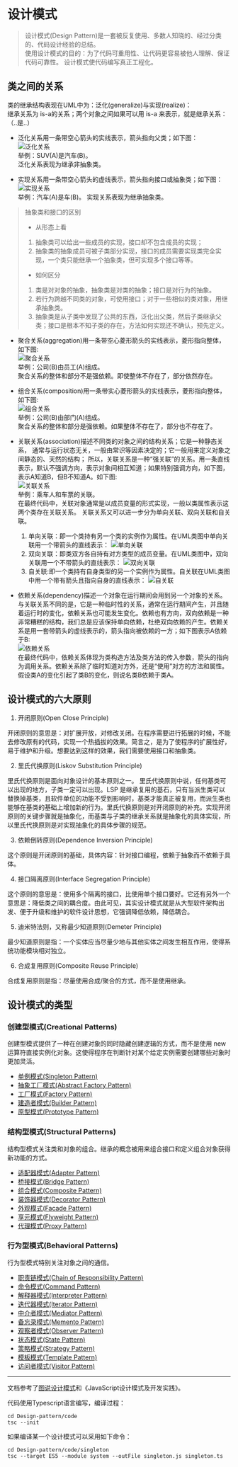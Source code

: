 # 设计模式
> 设计模式(Design Pattern)是一套被反复使用、多数人知晓的、经过分类的、代码设计经验的总结。   
使用设计模式的目的：为了代码可重用性、让代码更容易被他人理解、保证代码可靠性。 设计模式使代码编写真正工程化。

## 类之间的关系

类的继承结构表现在UML中为：泛化(generalize)与实现(realize)：  
继承关系为 is-a的关系；两个对象之间如果可以用 is-a 来表示，就是继承关系：（..是..）
- 泛化关系用一条带空心箭头的实线表示，箭头指向父类；如下图：  
![泛化关系](./images/relationship/generalize.png)  
举例：SUV(A)是汽车(B)。  
泛化关系表现为继承非抽象类。

- 实现关系用一条带空心箭头的虚线表示，箭头指向接口或抽象类；如下图：  
![实现关系](./images/relationship/realize.png)  
举例：汽车(A)是车(B)。
实现关系表现为继承抽象类。
> 抽象类和接口的区别  
> - 从形态上看
> 1. 抽象类可以给出一些成员的实现，接口却不包含成员的实现；
> 2. 抽象类的抽象成员可被子类部分实现，接口的成员需要实现类完全实现，一个类只能继承一个抽象类，但可实现多个接口等等。  
> - 如何区分
> 1. 类是对对象的抽象，抽象类是对类的抽象；接口是对行为的抽象。
> 2. 若行为跨越不同类的对象，可使用接口；对于一些相似的类对象，用继承抽象类。
> 3. 抽象类是从子类中发现了公共的东西，泛化出父类，然后子类继承父类；接口是根本不知子类的存在，方法如何实现还不确认，预先定义。



- 聚合关系(aggregation)用一条带空心菱形箭头的实线表示，菱形指向整体，如下图:  
![聚合关系](./images/relationship/aggregation.png)  
举例：公司(B)由员工(A)组成。  
聚合关系的整体和部分不是强依赖。即使整体不存在了，部分依然存在。

- 组合关系(composition)用一条带实心菱形箭头的实线表示，菱形指向整体，如下图:  
![组合关系](./images/relationship/composition.png)  
举例：公司(B)由部门(A)组成。  
聚合关系的整体和部分是强依赖。如果整体不存在了，部分也不存在了。

- 关联关系(association)描述不同类的对象之间的结构关系；它是一种静态关系， 通常与运行状态无关，一般由常识等因素决定的；它一般用来定义对象之间静态的、天然的结构； 所以，关联关系是一种“强关联”的关系。用一条直线表示，默认不强调方向，表示对象间相互知道；如果特别强调方向，如下图，表示A知道B，但B不知道A。如下图:  
![关联关系](./images/relationship/association.png)  
举例：乘车人和车票的关联。  
在最终代码中，关联对象通常是以成员变量的形式实现，一般以类属性表示这两个类存在关联关系。
关联关系又可以进一步分为单向关联、双向关联和自关联。
    1. 单向关联：即一个类持有另一个类的实例作为属性。在UML类图中单向关联用一个带箭头的直线表示：
    ![单向关联](./images/relationship/unidirectionalAssociation.png)  
    2. 双向关联：即类双方各自持有对方类型的成员变量。在UML类图中，双向关联用一个不带箭头的直线表示：
    ![双向关联](./images/relationship/bidirectionalAssociation.png)  
    3. 自关联:即一个类持有自身类型的另一个实例作为属性。自关联在UML类图中用一个带有箭头且指向自身的直线表示：
    ![自关联](./images/relationship/selfAssociation.png)  

- 依赖关系(dependency)描述一个对象在运行期间会用到另一个对象的关系。与关联关系不同的是，它是一种临时性的关系，通常在运行期间产生，并且随着运行时的变化，依赖关系也可能发生变化。依赖也有方向，双向依赖是一种非常糟糕的结构，我们总是应该保持单向依赖，杜绝双向依赖的产生。依赖关系是用一套带箭头的虚线表示的，箭头指向被依赖的一方；如下图表示A依赖于B:  
![依赖关系](./images/relationship/dependency.png)  
在最终代码中，依赖关系体现为类构造方法及类方法的传入参数，箭头的指向为调用关系。依赖关系除了临时知道对方外，还是“使用”对方的方法和属性。假设类A的变化引起了类B的变化，则说名类B依赖于类A。

##  设计模式的六大原则
1. 开闭原则(Open Close Principle)

开闭原则的意思是：对扩展开放，对修改关闭。在程序需要进行拓展的时候，不能去修改原有的代码，实现一个热插拔的效果。简言之，是为了使程序的扩展性好，易于维护和升级。想要达到这样的效果，我们需要使用接口和抽象类。

2. 里氏代换原则(Liskov Substitution Principle)

里氏代换原则是面向对象设计的基本原则之一。 里氏代换原则中说，任何基类可以出现的地方，子类一定可以出现。LSP 是继承复用的基石，只有当派生类可以替换掉基类，且软件单位的功能不受到影响时，基类才能真正被复用，而派生类也能够在基类的基础上增加新的行为。里氏代换原则是对开闭原则的补充。实现开闭原则的关键步骤就是抽象化，而基类与子类的继承关系就是抽象化的具体实现，所以里氏代换原则是对实现抽象化的具体步骤的规范。

3. 依赖倒转原则(Dependence Inversion Principle)

这个原则是开闭原则的基础，具体内容：针对接口编程，依赖于抽象而不依赖于具体。

4. 接口隔离原则(Interface Segregation Principle)

这个原则的意思是：使用多个隔离的接口，比使用单个接口要好。它还有另外一个意思是：降低类之间的耦合度。由此可见，其实设计模式就是从大型软件架构出发、便于升级和维护的软件设计思想，它强调降低依赖，降低耦合。

5. 迪米特法则，又称最少知道原则(Demeter Principle)

最少知道原则是指：一个实体应当尽量少地与其他实体之间发生相互作用，使得系统功能模块相对独立。

6. 合成复用原则(Composite Reuse Principle)

合成复用原则是指：尽量使用合成/聚合的方式，而不是使用继承。

## 设计模式的类型
### 创建型模式(Creational Patterns)
创建型模式提供了一种在创建对象的同时隐藏创建逻辑的方式，而不是使用 new 运算符直接实例化对象。这使得程序在判断针对某个给定实例需要创建哪些对象时更加灵活。
  - [单例模式(Singleton Pattern)](./doc/Creational/SingletonPattern.md)
  - [抽象工厂模式(Abstract Factory Pattern)](./doc/Creational/AbstractFactoryPattern.md)
  - [工厂模式(Factory Pattern)](./doc/Creational/FactoryPattern.md)
  - [建造者模式(Builder Pattern)](./doc/Creational/BuilderPattern.md)
  - [原型模式(Prototype Pattern)](./doc/Creational/PrototypePattern.md)

### 结构型模式(Structural Patterns)
结构型模式关注类和对象的组合。继承的概念被用来组合接口和定义组合对象获得新功能的方式。
  - [适配器模式(Adapter Pattern)](./doc/Structural/AdapterPattern.md)
  - [桥接模式(Bridge Pattern)](./doc/Structural/BridgePattern.md)
  - [组合模式(Composite Pattern)](./doc/Structural/CompositePattern.md)
  - [装饰器模式(Decorator Pattern)](./doc/Structural/DecoratorPattern.md)
  - [外观模式(Facade Pattern)](./doc/Structural/FacadePattern.md)
  - [享元模式(Flyweight Pattern)](./doc/Structural/FlyweightPattern.md)
  - [代理模式(Proxy Pattern)](./doc/Structural/ProxyPattern.md)

### 行为型模式(Behavioral Patterns)
行为型模式特别关注对象之间的通信。
  - [职责链模式(Chain of Responsibility Pattern)](./doc/Behavioral/ChainofResponsibilityPattern.md)
  - [命令模式(Command Pattern)](./doc/Behavioral/CommandPattern.md)
  - [解释器模式(Interpreter Pattern)](./doc/Behavioral/InterpreterPattern.md)
  - [迭代器模式(Iterator Pattern)](./doc/Behavioral/IteratorPattern.md)
  - [中介者模式(Mediator Pattern)](./doc/Behavioral/MediatorPattern.md)
  - [备忘录模式(Memento Pattern)](./doc/Behavioral/MementoPattern.md)
  - [观察者模式(Observer Pattern)](./doc/Behavioral/ObserverPattern.md)
  - [状态模式(State Pattern)](./doc/Behavioral/StatePattern.md)
  - [策略模式(Strategy Pattern)](./doc/Behavioral/StrategyPattern.md)
  - [模板模式(Template Pattern)](./doc/Behavioral/TemplatePattern.md)
  - [访问者模式(Visitor Pattern)](./doc/Behavioral/VisitorPattern.md)

---
文档参考了[图说设计模式](https://design-patterns.readthedocs.io/zh_CN/latest/index.html)和《JavaScript设计模式及开发实践》。

代码使用Typescript语言编写，编译过程：

```
cd Design-pattern/code
tsc --init
```

如果编译某一个设计模式可以采用如下命令： 

```
cd Design-pattern/code/singleton
tsc --target ES5 --module system --outFile singleton.js singleton.ts
```

